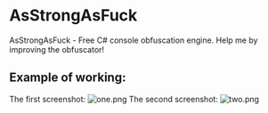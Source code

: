 # AsStrongAsFuck

AsStrongAsFuck - Free C# console obfuscation engine.
Help me by improving the obfuscator!

Example of working:
-
The first screenshot:
![one.png](https://charter.ml/one.png)
The second screenshot:
![two.png](https://charter.ml/two.png)
